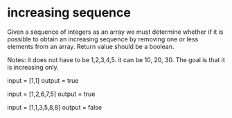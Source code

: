 # increasing sequence

Given a sequence of integers as an array we must determine whether if it is possible to obtain an increasing sequence by removing one or less elements from an array. Return value should be a boolean.

Notes:
it does not have to be 1,2,3,4,5.
it can be 10, 20, 30. The goal is that it is increasing only.

input = [1,1]
output = true

input = [1,2,6,7,5]
output = true

input = [1,1,3,5,8,8]
output = false